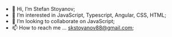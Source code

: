- 👋 Hi, I’m Stefan Stoyanov;
- 👀 I’m interested in JavaScript, Typescript, Angular, CSS, HTML;
- 💞️ I’m looking to collaborate on JavaScript;
- 📫 How to reach me ... skstoyanov88@gmail.com;
